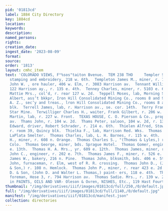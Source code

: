```yaml
---
pid: '01813cd'
label: 1884 City Directory
key: 1884cd
location: 
keywords: 
description: 
named_persons: 
rights: 
creation_date: 
ingest_date: '2023-08-09'
format: 
source: 
order: '1813'
layout: cmhc_item
text: 'COLORADO VIEWS, F°%sos"taiton Bvenue.  TEM 238 THO     Templer Susan Mrs.,
  stamping and embroidery, 218 w. 6th.  Templeton James M., miner, r. 710 w. 2d.  TenEKyck
  John W. , ore hauler, 406 w. Elm, r. 3083 Harrison av.  Tennant William, shoemkr,
  122 Harrison ay., r. 135 e. 4th.  Tenney Charles, miner, r. 5103 e. 6th.  Tennison
  Mattie Mrs., col’d, r. rear 127 w. 2d.  Teppell Moses, lab, Morning Star Mine.  Terhune
  Albert, ass’t bkkpr, Iron Hill Consolidated Mining Co., rooms 8 and 9, Quincy blk.  Terhune
  A. Z., sec’y and treas., lron Hill Consolidated Mining Co., rooms 8 and 9, Quincy
  blk.  Terrell James, lab, r. Harrison av., se. cor. 14th.  Terry Frank, lab, Morning
  Star Mine.  Terwilliger Charles H., waiter, Frank Gilbert, r. 206 w. 4th.  Teschak
  Martin, lab, r. 227 w. Front.  TEXAS HOUSE, C. O. Pierson & Co., proprs., 216 Harrison
  av.  Thams John, r. 104 w. 2d.  Thams Peter, saloon, 104 w. 2d, r. 133 w. 9th.  Themar
  Edward, driver, Robert Schrader, r. 214 e. 6th.  Thielen Alfred, Stowell & Thielen,)
  r. room 39, Quincy blk.  Thielka F., lab, Harrison Red. Wks.  Thomas A. M., lab,
  LaPlata Smelter.  Thomas Charles, lab, L. H. Barnes, r. 115 w. 4th.  Thomas Charles
  H., miner, r. 608 n. Orange.  Thomas Charles S., "(Thomas & Lyles,) r. ‘Deny er,
  Colo.  Thomas George, miner, bds. Sprague Hotel.  Thomas Gomer, engineer, r 130
  e. 13th.  Thomas H. A. Mrs., yr. 609 e. 12th.  Thomas James, miner, r. 602 e. 6th.  Thomas
  John C., engineer, r. 202 e. 7th.  Thomas James F., miner, r. 526 e. 7th.  Thomas
  James W., bakery, 216 n. Pine.  Thomas John, blksmith, bds. 406 e. 5th.  Thomas
  John, furnaceman, r. Elm, west of R. R. crossing.  Thomas John D., (J. D. Thomas
  & Son,) r. 108 n. Hemlock.  Thomas John P., miner, r. rear 423 e. 2d.  Thomas J.
  D. & Son, (John D. and Walter L. Thomas,) paint- ers, 118 e. 4th.  Thomas L. A.,
  foreman, Hose 3, r. 794 Harrison av.  Thomas Sadie. Mrs., r. 139 w. 2d.  Dealers
  in PAINTS, OILS AND VAR- Oleson & Ovren, NISHES, Etc., 119 Hast Fourth Street.        3  re '
thumbnail: "/img/derivatives/iiif/images/01813cd/full/250,/0/default.jpg"
full: "/img/derivatives/iiif/images/01813cd/full/1140,/0/default.jpg"
manifest: "/img/derivatives/iiif/01813cd/manifest.json"
collection: directories
---
```

